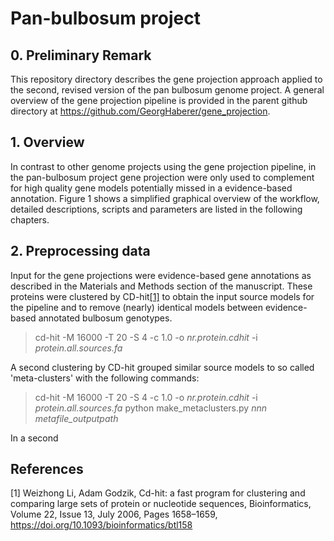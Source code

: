 # Pan-bulbosum project

## 0. Preliminary Remark

  This repository directory describes the gene projection approach applied to the second, revised version of the pan bulbosum genome project. A general overview of the gene projection pipeline is provided in the parent github directory at https://github.com/GeorgHaberer/gene_projection.

## 1. Overview

  In contrast to other genome projects using the gene projection pipeline, in the pan-bulbosum project gene projection were only used to complement for high quality gene models potentially missed in a evidence-based annotation. Figure 1 shows a simplified graphical overview of the workflow, detailed descriptions, scripts and parameters are listed in the following chapters.


## 2. Preprocessing data

  Input for the gene projections were evidence-based gene annotations as described in the Materials and Methods section of the manuscript. These proteins were clustered by CD-hit[[1]](#1) to obtain the input source models for the pipeline and to remove (nearly) identical models between evidence-based annotated bulbosum genotypes. 

> cd-hit -M 16000 -T 20 -S 4 -c 1.0 -o _nr.protein.cdhit_ -i _protein.all.sources.fa_
>

  A second clustering by CD-hit grouped similar source models to so called 'meta-clusters' with the following commands:

> cd-hit -M 16000 -T 20 -S 4 -c 1.0 -o _nr.protein.cdhit_ -i _protein.all.sources.fa_
> python make_metaclusters.py _nnn_ _metafile_outputpath_
  


  In a second 





## References

<a id="1">[1]</a> 
Weizhong Li, Adam Godzik, Cd-hit: a fast program for clustering and comparing large sets of protein or nucleotide sequences, Bioinformatics, Volume 22, Issue 13, July 2006, Pages 1658–1659, https://doi.org/10.1093/bioinformatics/btl158

